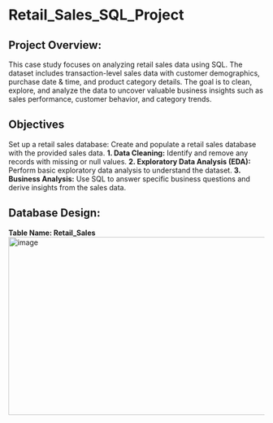 # Retail_Sales_SQL_Project

## Project Overview:
This case study focuses on analyzing retail sales data using SQL. The dataset includes transaction-level sales data with customer demographics, purchase date & time, and product category details.
The goal is to clean, explore, and analyze the data to uncover valuable business insights such as sales performance, customer behavior, and category trends.

## Objectives
Set up a retail sales database: Create and populate a retail sales database with the provided sales data.
**1. Data Cleaning:** Identify and remove any records with missing or null values.
**2. Exploratory Data Analysis (EDA):** Perform basic exploratory data analysis to understand the dataset.
**3. Business Analysis:** Use SQL to answer specific business questions and derive insights from the sales data.

## Database Design:
**Table Name: Retail_Sales**
<img width="552" height="350" alt="image" src="https://github.com/user-attachments/assets/499a27f0-23e2-4eac-a16f-80cf93d29bb9" />

